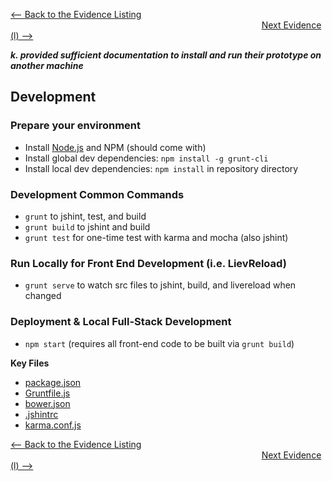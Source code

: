 [<-- Back to the Evidence Listing](https://github.com/itgfirm/safe-food/edit/master/Evidence)  &nbsp;&nbsp;&nbsp;&nbsp;&nbsp;&nbsp;&nbsp;&nbsp;&nbsp;&nbsp;&nbsp;&nbsp;&nbsp;&nbsp;&nbsp;&nbsp;&nbsp;&nbsp;&nbsp;&nbsp;&nbsp;&nbsp;&nbsp;&nbsp;&nbsp;&nbsp;&nbsp;&nbsp;&nbsp;&nbsp;&nbsp;&nbsp;&nbsp;&nbsp;&nbsp;&nbsp;&nbsp;&nbsp;&nbsp;&nbsp;&nbsp;&nbsp;&nbsp;&nbsp;&nbsp;&nbsp;&nbsp;&nbsp;&nbsp;&nbsp;&nbsp;&nbsp;&nbsp;&nbsp;&nbsp;&nbsp;&nbsp;&nbsp;&nbsp;&nbsp;&nbsp;&nbsp;&nbsp;&nbsp;&nbsp;&nbsp;&nbsp;&nbsp;&nbsp;&nbsp;&nbsp;&nbsp;&nbsp;&nbsp;&nbsp;&nbsp;&nbsp;&nbsp;&nbsp;&nbsp;&nbsp;&nbsp;&nbsp;&nbsp;&nbsp;&nbsp;&nbsp;&nbsp;&nbsp;&nbsp;&nbsp;&nbsp;&nbsp;&nbsp;&nbsp;&nbsp;&nbsp;&nbsp;&nbsp;&nbsp;&nbsp;&nbsp;[Next Evidence (l) -->](https://github.com/itgfirm/safe-food/edit/master/Evidence/l)

***k. provided sufficient documentation to install and run their prototype on another machine***

## Development

### Prepare your environment
* Install [Node.js](http://nodejs.org/) and NPM (should come with)
* Install global dev dependencies: `npm install -g grunt-cli`
* Install local dev dependencies: `npm install` in repository directory

### Development Common Commands
* `grunt` to jshint, test, and build
* `grunt build` to jshint and build
* `grunt test` for one-time test with karma and mocha (also jshint)

### Run Locally for Front End Development (i.e. LievReload)
* `grunt serve` to watch src files to jshint, build, and livereload when changed

### Deployment & Local Full-Stack Development 
* `npm start`  (requires all front-end code to be built via `grunt build`)


**Key Files**
- [package.json](https://github.com/itgfirm/safe-food/blob/master/package.json)
- [Gruntfile.js](https://github.com/itgfirm/safe-food/blob/master/Gruntfile.js)
- [bower.json](https://github.com/itgfirm/safe-food/blob/master/bower.json)
- [.jshintrc](https://github.com/itgfirm/safe-food/blob/master/.jshintrc)
- [karma.conf.js](https://github.com/itgfirm/safe-food/blob/master/client/test/karma.conf.js)

[<-- Back to the Evidence Listing](https://github.com/itgfirm/safe-food/edit/master/Evidence)  &nbsp;&nbsp;&nbsp;&nbsp;&nbsp;&nbsp;&nbsp;&nbsp;&nbsp;&nbsp;&nbsp;&nbsp;&nbsp;&nbsp;&nbsp;&nbsp;&nbsp;&nbsp;&nbsp;&nbsp;&nbsp;&nbsp;&nbsp;&nbsp;&nbsp;&nbsp;&nbsp;&nbsp;&nbsp;&nbsp;&nbsp;&nbsp;&nbsp;&nbsp;&nbsp;&nbsp;&nbsp;&nbsp;&nbsp;&nbsp;&nbsp;&nbsp;&nbsp;&nbsp;&nbsp;&nbsp;&nbsp;&nbsp;&nbsp;&nbsp;&nbsp;&nbsp;&nbsp;&nbsp;&nbsp;&nbsp;&nbsp;&nbsp;&nbsp;&nbsp;&nbsp;&nbsp;&nbsp;&nbsp;&nbsp;&nbsp;&nbsp;&nbsp;&nbsp;&nbsp;&nbsp;&nbsp;&nbsp;&nbsp;&nbsp;&nbsp;&nbsp;&nbsp;&nbsp;&nbsp;&nbsp;&nbsp;&nbsp;&nbsp;&nbsp;&nbsp;&nbsp;&nbsp;&nbsp;&nbsp;&nbsp;&nbsp;&nbsp;&nbsp;&nbsp;&nbsp;&nbsp;&nbsp;&nbsp;&nbsp;&nbsp;&nbsp;[Next Evidence (l) -->](https://github.com/itgfirm/safe-food/edit/master/Evidence/l)

